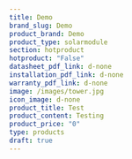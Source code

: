 ```yaml
---
title: Demo
brand_slug: Demo
product_brand: Demo
product_type: solarmodule
section: hotproduct
hotproduct: "False"
datasheet_pdf_link: d-none
installation_pdf_link: d-none
warranty_pdf_link: d-none
image: /images/tower.jpg
icon_image: d-none
product_title: Test
product_content: Testing
product_price: "0"
type: products
draft: true
---
```

